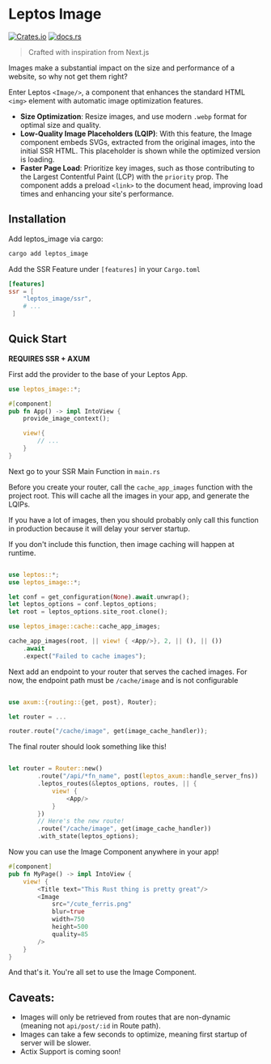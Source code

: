 # Leptos Image

[![Crates.io](https://img.shields.io/crates/v/leptos_image.svg)](https://crates.io/crates/leptos_image)
[![docs.rs](https://docs.rs/leptos_image/badge.svg)](https://docs.rs/leptos_image)

> Crafted with inspiration from Next.js

Images make a substantial impact on the size and performance of a website, so why not get them right?

Enter Leptos `<Image/>`, a component that enhances the standard HTML `<img>` element with automatic image optimization features.

- **Size Optimization**: Resize images, and use modern `.webp` format for optimal size and quality.
- **Low-Quality Image Placeholders (LQIP)**: With this feature, the Image component embeds SVGs, extracted from the original images, into the initial SSR HTML. This placeholder is shown while the optimized version is loading.
- **Faster Page Load**: Prioritize key images, such as those contributing to the Largest Contentful Paint (LCP) with the `priority` prop. The component adds a preload `<link>` to the document head, improving load times and enhancing your site's performance.

## Installation

Add leptos_image via cargo:

```bash
cargo add leptos_image
```

Add the SSR Feature under `[features]` in your `Cargo.toml`

```toml
[features]
ssr = [
    "leptos_image/ssr",
    # ...
 ]
```

## Quick Start

**REQUIRES SSR + AXUM**

First add the provider to the base of your Leptos App.

```rust
use leptos_image::*;

#[component]
pub fn App() -> impl IntoView {
    provide_image_context();

    view!{
        // ...
    }
}
```

Next go to your SSR Main Function in `main.rs`

Before you create your router, call the `cache_app_images` function with the project root. This will cache all the images in your app, and generate the LQIPs.

If you have a lot of images, then you should probably only call this function in production because it will delay your server startup.

If you don't include this function, then image caching will happen at runtime.

```rust

use leptos::*;
use leptos_image::*;

let conf = get_configuration(None).await.unwrap();
let leptos_options = conf.leptos_options;
let root = leptos_options.site_root.clone();

use leptos_image::cache::cache_app_images;

cache_app_images(root, || view! { <App/>}, 2, || (), || ())
    .await
    .expect("Failed to cache images");

```

Next add an endpoint to your router that serves the cached images. For now, the endpoint path must be `/cache/image` and is not configurable

```rust

use axum::{routing::{get, post}, Router};

let router = ...

router.route("/cache/image", get(image_cache_handler));

```

The final router should look something like this!

```rust

let router = Router::new()
        .route("/api/*fn_name", post(leptos_axum::handle_server_fns))
        .leptos_routes(&leptos_options, routes, || {
            view! { 
                <App/>
            }
        })
        // Here's the new route!
        .route("/cache/image", get(image_cache_handler))
        .with_state(leptos_options);

```

Now you can use the Image Component anywhere in your app!

```rust
#[component]
pub fn MyPage() -> impl IntoView {
    view! { 
        <Title text="This Rust thing is pretty great"/>
        <Image
            src="/cute_ferris.png"
            blur=true
            width=750
            height=500
            quality=85
        />
    }
}
```

And that's it. You're all set to use the Image Component.

## Caveats:

- Images will only be retrieved from routes that are non-dynamic (meaning not `api/post/:id` in Route path).
- Images can take a few seconds to optimize, meaning first startup of server will be slower.
- Actix Support is coming soon!
